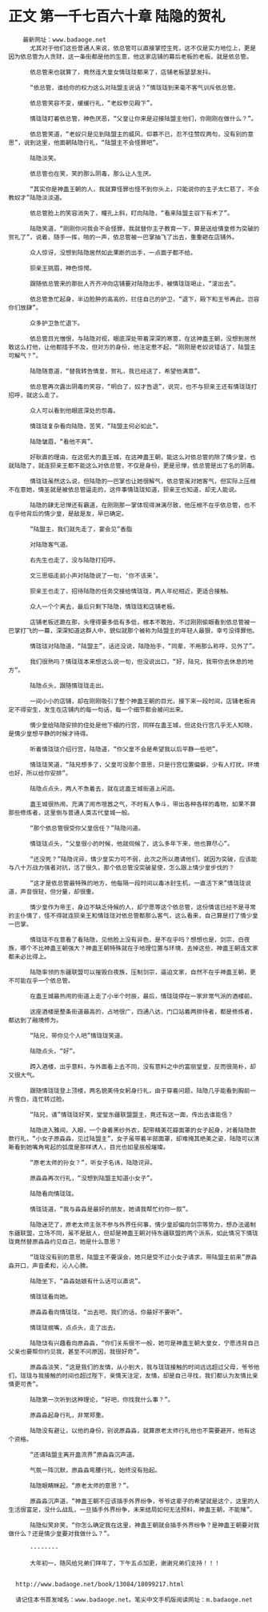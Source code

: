 # 正文 第一千七百六十章 陆隐的贺礼
        最新网址：www.badaoge.net
          尤其对于他们这些普通人来说，依总管可以直接掌控生死，这不仅是实力地位上，更是因为依总管为人贪财，这一条街都是他的生意，他这家店铺的幕后老板的老板，就是依总管。
      
          依总管来也就算了，竟然连大皇女情珑珑都来了，店铺老板瑟瑟发抖。
      
          “依总管，谁给你的权力这么对陆盟主说话？”情珑珑到来毫不客气训斥依总管。
      
          依总管笑容不变，缓缓行礼，“老奴参见殿下”。
      
          情珑珑盯着依总管，神色厌恶，“父皇让你来是迎接陆盟主他们，你刚刚在做什么？”。
      
          依总管笑道，“老奴只是见到陆盟主的威风，仰慕不已，忍不住赞叹两句，没有别的意思”，说到这里，他面朝陆隐行礼，“陆盟主不会怪罪吧”。
      
          陆隐淡笑。
      
          依总管也在笑，笑的那么阴毒，那么让人生厌。
      
          “其实你是神蛊王朝的人，我就算怪罪也怪不到你头上，只能说你的主子太仁慈了，不会教奴才”陆隐淡淡道。
      
          依总管脸上的笑容消失了，瞳孔上斜，盯向陆隐，“看来陆盟主驭下有术了”。
      
          陆隐笑道，“刚刚你问我会不会怪罪，我就替你主子教育一下，算是送给情皇修为突破的贺礼了”，说着，随手一挥，啪的一声，依总管被一巴掌抽飞了出去，重重砸在店铺外。
      
          众人惊讶，没想到陆隐居然如此果断的出手，一点面子都不给。
      
          狈亲王挑眉，神色惊愕。
      
          跟随依总管来的那批人齐齐冲向店铺要对陆隐出手，被情珑珑喝止，“滚出去”。
      
          依总管急忙起身，半边脸肿的高高的，拦住自己的护卫，“退下，殿下和王爷再此，岂容你们放肆”。
      
          众多护卫急忙退下。
      
          依总管目光憎恨，与陆隐对视，眼底深处带着深深的寒意，在这神蛊王朝，没想到居然敢这么打他，让他都措手不及，但对方的身份，他注定惹不起，“刚刚是老奴说错话了，陆盟主可解气？”。
      
          陆隐随意道，“替我转告情皇，贺礼，我已经送了，希望他满意”。
      
          依总管再次露出阴毒的笑容，“明白了，奴才告退”，说完，也不与狈亲王还有情珑珑打招呼，就这么走了。
      
          众人可以看到他眼底深处的怨毒。
      
          情珑珑复杂看向陆隐，苦笑，“陆盟主何必如此”。
      
          陆隐皱眉，“看他不爽”。
      
          好耿直的理由，在这偌大的蛊王城，在这神蛊王朝，能这么对依总管的除了情少皇，也就陆隐了，就连狈亲王都不能这么对依总管，不仅是身份，更是忌惮，依总管是出了名的阴毒。
      
          情珑珑虽然这么说，但陆隐的一巴掌也让她很解气，依总管虽对她客气，但实际上压根不在意她，情圣就是被依总管逼走的，这件事情珑珑知道，狈亲王也知道，却无人能说。
      
          陆隐的肆无忌惮还有霸道，在刚刚那一掌体现得淋漓尽致，他压根不在乎依总管，也不在乎他背后的情少皇，是敌是友，早已确定。
      
          “陆盟主，我们就先走了，宴会见”香脂
      
          对陆隐客气道。
      
          右先生也走了，没与陆隐打招呼。
      
          文三思临走前小声对陆隐说了一句，‘你不该来’。
      
          狈亲王也走了，招待陆隐的任务交接给情珑珑，两人年纪相近，更适合接触。
      
          众人一个个离去，最后只剩下陆隐，情珑珑和店铺老板。
      
          店铺老板还跪在那，头埋得要多低有多低，根本不敢抬，不过刚刚偷眼看到依总管被一巴掌打飞的一幕，深深知道这群人中，貌似就那个被称为陆盟主的年轻人最狠，幸亏没得罪他。
      
          情珑珑对陆隐道，“陆盟主”，话还没说，陆隐抬手，“同辈，不用那么称呼，见外了”。
      
          我们很熟吗？情珑珑本来想这么说一句，但没说出口，“好，陆兄，我带你去休息的地方”。
      
          陆隐点头，跟随情珑珑走出。
      
          一间小小的店铺，却在刚刚吸引了整个神蛊王朝的目光，接下来一段时间，店铺老板肯定不得安生，发生在店铺内的每一句话，每一个细节都会被问出来。
      
          情少皇给陆隐安排的住处是他下榻的行宫，同样在蛊王城，但这处行宫几乎无人知晓，是情少皇想平静的时候才待得。
      
          听着情珑珑介绍行宫，陆隐道，“你父皇不会是希望我以后平静一些吧”。
      
          情珑珑笑道，“陆兄想多了，父皇可没那个意思，只是行宫位置偏僻，少有人打扰，环境也好，所以给你安排”。
      
          陆隐点点头，两人不急着去，就在这蛊王城街道上闲逛。
      
          蛊王城很热闹，充满了闹市喧嚣之气，不时有人争斗，带出各种各样的毒物，如果不算那些修炼者，这里倒与普通人类古代皇城一般。
      
          “那个依总管很受你父皇信任？”陆隐问道。
      
          情珑珑点头，“父皇很小的时候，他就伺候了，这么多年下来，他也算尽心”。
      
          “还没死？”陆隐诧异，情少皇实力可不弱，此次之所以邀请他们，就因为突破，应该能与八十万战力强者对抗，活了很久，那个依总管没突破星使，怎么跟上情少皇步伐的？
      
          “这才是依总管最特殊的地方，他每隔一段时间以毒冰封生机，一直活下来”情珑珑说道，声音很轻，但分量，却很重。
      
          情少皇作为帝王，身边不缺乏侍候的人，却宁愿等这个依总管，这份情谊已经不是寻常的主仆情了，怪不得就连狈亲王和情珑珑对依总管都那么客气，这么看来，自己算是打了情少皇一巴掌。
      
          情珑珑不在意看了看陆隐，见他脸上没有异色，是不在乎吗？想想也是，剑宗，白夜族，哪个不比神蛊王朝强大？神蛊王朝特殊就在于地理位置与环境，去掉这些，神蛊王朝连文家都未必比得上。
      
          陆隐率领的东疆联盟可以摧毁白夜族，压制剑宗，逼迫文家，自然不在乎神蛊王朝，更不可能在乎一个依总管。
      
          在蛊王城最热闹的街道上走了小半个时辰，最后，情珑珑停在一家非常气派的酒楼前。
      
          这座酒楼是整条街道最高的，占地很广，四通八达，门口站着两排侍者，都是修炼者，都达到了融境修为。
      
          “陆兄，带你见个人吧”情珑珑笑道。
      
          陆隐点头，“好”。
      
          跨入酒楼，出乎意料，与外面看上去不同，没有意料之中的富丽堂皇，反而很简朴，却又很大气。
      
          跟随情珑珑登上顶楼，两名貌美侍女躬身行礼，由于穿着问题，陆隐几乎能看到胸前一片雪白，连忙转过脸。
      
          “陆兄，请”情珑珑好笑，堂堂东疆联盟盟主，竟还有这一面，传出去谁能信？
      
          陆隐进入雅间，入眼，一个身着黑纱外衣，配带精美花瓣面罩的女子起身，对着陆隐款款行礼，“小女子原淼淼，见过陆盟主”，女子虽带着半部面罩，却难掩其绝美之姿，陆隐可以清晰看到她嘴角弯起的弧度是那样诱人，目光也如星辰般璀璨。
      
          “原老太师的孙女？”，听女子名讳，陆隐诧异。
      
          原淼淼再次行礼，“没想到陆盟主知道小女子”。
      
          陆隐看向情珑珑。
      
          情珑珑道，“我与淼淼是最好的朋友，她请我帮忙约你一叙”。
      
          陆隐迷茫了，原老太师主张不参与外界任何事，情少皇却偏向剑宗等势力，想办法遏制东疆联盟，立场不同，虽不是敌人，但却是神蛊王朝对待东疆联盟的两个派系，如此情况下情珑珑竟然替原淼淼约见自己，她是什么意思？
      
          “珑珑没有别的意思，陆盟主不要误会，她只是受不过小女子请求，带陆盟主前来”原淼淼开口，声音柔和，沁人心脾。
      
          陆隐坐下，“淼淼姑娘有什么话可以直说”。
      
          情珑珑看向她。
      
          原淼淼看向情珑珑，“出去吧，我们的话，你最好不要听”。
      
          情珑珑抿嘴，点点头，走了出去。
      
          陆隐饶有兴趣看向原淼淼，“你们关系很不一般，她可是神蛊王朝大皇女，宁愿违背自己父亲也要帮你约见我，甚至不问原因，我很好奇”。
      
          原淼淼淡笑，“这是我们的友情，从小到大，我与珑珑接触的时间远远超过父母，爷爷他们，珑珑与我接触的时间也超过陛下，亲情天注定，友情，却是自己寻找，我们都认为友情比亲情更可贵”。
      
          陆隐第一次听到这种理论，“好吧，你找我什么事？”。
      
          原淼淼起身行礼，非常郑重。
      
          陆隐没有避让，以他的身份，别说原淼淼，就算原老太师行礼他也不需要避开，他有这个资格。
      
          “还请陆盟主离开蛊流界”原淼淼沉声道。
      
          气氛一阵沉默，原淼淼弯腰行礼，始终没有抬起。
      
          陆隐眼睛眯起，“原老太师的意思？”。
      
          原淼淼沉声道，“神蛊王朝不应该插手外界纷争，爷爷这辈子的希望就是这个，这里的人生活很富足，没什么战乱，一旦插手外界纷争，未来结局如何无法预料，神蛊王朝，不能赌”。
      
          陆隐似笑非笑，“你怎么确定我在这里，神蛊王朝就会插手外界纷争？是神蛊王朝要对我做什么？还是情少皇要对我做什么？”。
      
          --------
      
          大年初一，随风给兄弟们拜年了，下午五点加更，谢谢兄弟们支持！！！
      
      
      http://www.badaoge.net/book/13084/18099217.html
      
      请记住本书首发域名：www.badaoge.net。笔尖中文手机版阅读网址：m.badaoge.net